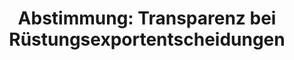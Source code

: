 ---
abstimmung:
  abstimmung: 3
  bundestagssitzung: 33
  datum: 8. Mai 2014
  legislaturperiode: 18
categories:
- Todo
data:
- title: Abstimmungsergebnis 20140508_3-data.pdf
  url: /res/abstimmungsliste/20140508_3-data.pdf
- title: Abstimmungsergebnis 20140508_3_xls-data.csv
  url: /res/abstimmungsliste/csv/20140508_3_xls-data.csv
documents:
- local: /res/abstimmungsdaten/018-033-03/1801360.pdf
  title: Drucksache 18/01360.pdf
  url: http://dip21.bundestag.de/dip21/btd/18/013/1801360.pdf
ergebnis:
  cdu/csu:
    enthaltung: 0
    gesamt: 311
    ja: 0
    nein: 289
    nichtabgegeben: 22
    ungueltig: 0
  die.linke:
    enthaltung: 0
    gesamt: 64
    ja: 50
    nein: 0
    nichtabgegeben: 14
    ungueltig: 0
  file: 20140508_3_xls-data.csv
  gruenen:
    enthaltung: 0
    gesamt: 63
    ja: 54
    nein: 0
    nichtabgegeben: 9
    ungueltig: 0
  spd:
    enthaltung: 1
    gesamt: 193
    ja: 0
    nein: 162
    nichtabgegeben: 30
    ungueltig: 0
layout: abstimmung
links:
- title: https://www.bundestag.de/parlament/plenum/abstimmung/abstimmung?id=264
  url: https://www.bundestag.de/parlament/plenum/abstimmung/abstimmung?id=264
- title: http://www.abgeordnetenwatch.de/transparenz_bei_ruestungsexportentscheidungen-1105-600.html
  url: http://www.abgeordnetenwatch.de/transparenz_bei_ruestungsexportentscheidungen-1105-600.html
preview: 'Deutscher Bundestag


  33. Sitzung des Deutschen Bundestages

  am Donnerstag, 8.Mai 2014

  Endgültiges Ergebnis der Namentlichen Abstimmung Nr. 3


  Antrag der Abgeordneten Agnieszka Brugger, Katja Keul, Dr. Frithjof Schmidt, weiterer

  Abgeordneter und der Fraktion BÜNDNIS 90/DIE GRÜNEN

  Echte Transparenz und parlamentarische Beteiligung bei Rüstungsexportentscheidungen

  herstellen

  Drs. 18/1360 (neu)


  Abgegebene Stimmen insgesamt:


  556

  75


  Nicht abgegebene Stimmen:

  Ja-Stimmen:


  104


  Nein-Stimmen:


  451


  Enthaltungen:


  1


  Ungültige:


  0


  Berlin, den 08.05.2014


  Beginn: 19:29

  Ende: 19:33

  '
tags:
- Todo
title: 'Abstimmung: Transparenz bei Rüstungsexportentscheidungen'
---